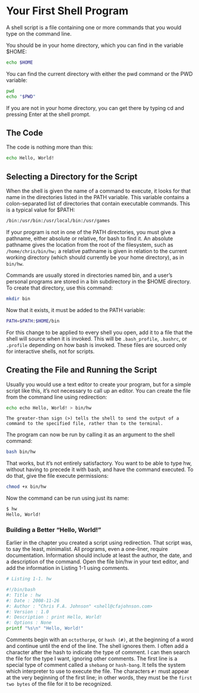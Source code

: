 # Your First Shell Program

A shell script is a file containing one or more commands that you would type on the command line.

You should be in your home directory, which you can find in the variable $HOME:

```bash
echo $HOME
```

You can find the current directory with either the pwd command or the PWD variable:

```sh
pwd
echo "$PWD"
```

If you are not in your home directory, you can get there by typing cd and pressing Enter at the shell
prompt.

## The Code

The code is nothing more than this:

```sh
echo Hello, World!
```

## Selecting a Directory for the Script

When the shell is given the name of a command to execute, it looks for that name in the directories listed
in the PATH variable. This variable contains a colon-separated list of directories that contain executable
commands. This is a typical value for $PATH:

```sh
/bin:/usr/bin:/usr/local/bin:/usr/games
```

If your program is not in one of the PATH directories, you must give a pathname, either absolute or
relative, for bash to find it. An absolute pathname gives the location from the root of the filesystem, such
as `/home/chris/bin/hw;` a relative pathname is given in relation to the current working directory (which
should currently be your home directory), as in `bin/hw`.

Commands are usually stored in directories named bin, and a user’s personal programs are stored
in a bin subdirectory in the $HOME directory. To create that directory, use this command:

```bash
mkdir bin
```

Now that it exists, it must be added to the PATH variable:

```bash
PATH=$PATH:$HOME/bin
```

For this change to be applied to every shell you open, add it to a file that the shell will source when it
is invoked. This will be `.bash_profile`, `.bashrc`, or `.profile` depending on how bash is invoked. These
files are sourced only for interactive shells, not for scripts.

## Creating the File and Running the Script

Usually you would use a text editor to create your program, but for a simple script like this, it’s not
necessary to call up an editor. You can create the file from the command line using redirection:

```sh
echo echo Hello, World! > bin/hw
```

`The greater-than sign (>) tells the shell to send the output of a command to the specified file, rather
than to the terminal.`

The program can now be run by calling it as an argument to the shell command:

```bash
bash bin/hw
```

That works, but it’s not entirely satisfactory. You want to be able to type hw, without having to
precede it with bash, and have the command executed. To do that, give the file execute permissions:

```sh
chmod +x bin/hw
```

Now the command can be run using just its name:

```bash
$ hw
Hello, World!
```

### Building a Better “Hello, World!”

Earlier in the chapter you created a script using redirection. That script was, to say the least, minimalist.
All programs, even a one-liner, require documentation. Information should include at least the author,
the date, and a description of the command. Open the file bin/hw in your text editor, and add the
information in Listing 1-1 using comments.

```sh
# Listing 1-1. hw

#!/bin/bash
#: Title : hw
#: Date : 2008-11-26
#: Author : "Chris F.A. Johnson" <shell@cfajohnson.com>
#: Version : 1.0
#: Description : print Hello, World!
#: Options : None
printf "%s\n" "Hello, World!"

```

Comments begin with an `octothorpe`, or `hash (#)`, at the beginning of a word and continue until the
end of the line. The shell ignores them. I often add a character after the hash to indicate the type of
comment. I can then search the file for the type I want, ignoring other comments.
The first line is a special type of comment called a `shebang` or `hash-bang`. It tells the system which
interpreter to use to execute the file. The characters `#!` must appear at the very beginning of the first line;
in other words, they must be the `first two bytes` of the file for it to be recognized. 

